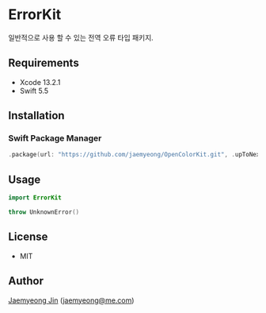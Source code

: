 # ErrorKit

일반적으로 사용 할 수 있는 전역 오류 타입 패키지.

## Requirements

- Xcode 13.2.1
- Swift 5.5

## Installation

### Swift Package Manager

```swift
.package(url: "https://github.com/jaemyeong/OpenColorKit.git", .upToNextMajor(from: "0.1.1"))
```

## Usage

```swift
import ErrorKit

throw UnknownError()
```

## License

- MIT

## Author

[Jaemyeong Jin](https://github.com/jaemyeong) ([jaemyeong@me.com](mailto:jaemyeong@me.com))
